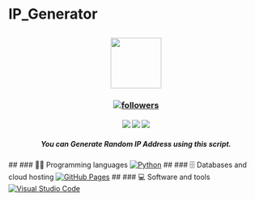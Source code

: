 # IP_Generator

<h2 align="center">
<img src="https://media.giphy.com/media/SlKBbQNNZNfcPRWYW7/giphy.gif" width="100">
</h2>

<h3 align="center"> <a href="https://github.com/Sahampath">
    <img alt="followers" title="Follow me on Github" src="https://img.shields.io/github/followers/Sahampath?color=236ad3&labelColor=1155ba&style=for-the-badge&logo=github&label=Follow"/></a> </h3>
    
<h4 align="center"> <img src="https://img.shields.io/github/downloads/Sahampath/Discord-Channel-Mirror/total?style=for-the-badge&logo=appveyor">
<img src="https://img.shields.io/github/stars/Sahampath/Discord-Channel-Mirror?style=for-the-badge&logo=appveyor">
<img src="https://img.shields.io/github/forks/Sahampath/Discord-Channel-Mirror?style=for-the-badge&logo=appveyor"> </h4>

<h5 align="center"> You can Generate Random IP Address using this script. </h5>
##
### 👨‍💻 Programming languages
 <a href="#"><img alt="Python" src="https://img.shields.io/badge/Python%20-%2314354C.svg?logo=python&logoColor=white"></a>
##
### 🗄️ Databases and cloud hosting
<a href="#"><img alt="GitHub Pages" src="https://img.shields.io/badge/GitHub%20Pages-%23327FC7.svg?logo=github&logoColor=white"></a>
##
### 💻 Software and tools
<a href="#"><img alt="Visual Studio Code" src="https://img.shields.io/badge/Visual%20Studio%20Code-0078d7.svg?logo=visual-studio-code&logoColor=white"></a>

